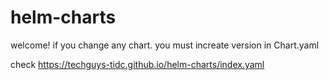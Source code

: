 # helm-charts
welcome!  if you change any chart. you must increate version in Chart.yaml

check https://techguys-tidc.github.io/helm-charts/index.yaml
